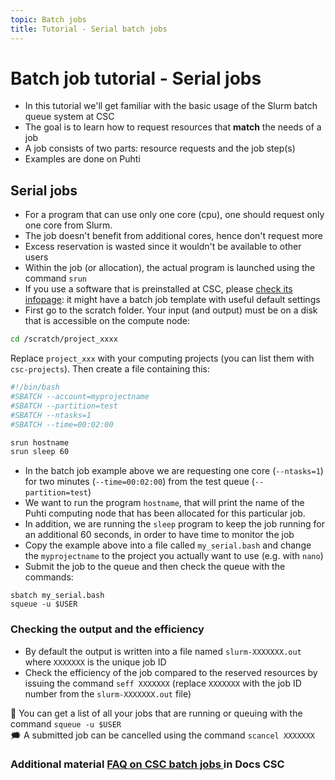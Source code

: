 ```yaml
---
topic: Batch jobs
title: Tutorial - Serial batch jobs
---
```


# Batch job tutorial - Serial jobs

- In this tutorial we'll get familiar with the basic usage of the Slurm batch queue system at CSC
- The goal is to learn how to request resources that **match** the needs of a job  
- A job consists of two parts: resource requests and the job step(s)
- Examples are done on Puhti 

## Serial jobs

- For a program that can use only one core (cpu), one should request only one core from Slurm. 
- The job doesn't benefit from additional cores, hence don't request more 
- Excess reservation is wasted since it wouldn't be available to other users
- Within the job (or allocation), the actual program is launched using the command `srun` 
- If you use a software that is preinstalled at CSC, please [check its infopage](https://docs.csc.fi/apps/): it might have a batch job template with useful default settings
- First go to the scratch folder. Your input (and output) must be on a disk that is accessible on the compute node:

```bash
cd /scratch/project_xxxx
```
Replace `project_xxx` with your computing projects (you can list them with `csc-projects`). Then create a file containing this: 

```bash
#!/bin/bash
#SBATCH --account=myprojectname
#SBATCH --partition=test
#SBATCH --ntasks=1
#SBATCH --time=00:02:00

srun hostname
srun sleep 60
```

- In the batch job example above we are requesting one core (`--ntasks=1`) for two minutes (`--time=00:02:00`) from the test queue (`--partition=test`)
- We want to run the program `hostname`, that will print the name of the Puhti computing node that has been allocated for this particular job.
- In addition, we are running the `sleep` program to keep the job running for an additional 60 seconds, in order to have time to monitor the job
- Copy the example above into a file called `my_serial.bash` and change the `myprojectname` to the project you actually want to use (e.g. with `nano`)
- Submit the job to the queue and then check the queue with the commands:
```
sbatch my_serial.bash
squeue -u $USER
``` 

### Checking the output and the efficiency
- By default the output is written into a file named `slurm-XXXXXXX.out` where `XXXXXXX` is the unique job ID
- Check the efficiency of the job compared to the reserved resources by issuing the command `seff XXXXXXX` (replace `XXXXXXX` with the job ID number from the `slurm-XXXXXXX.out` file) 

💭 You can get a list of all your jobs that are running or queuing with the command `squeue -u $USER`  
🗯 A submitted job can be cancelled using the command `scancel XXXXXXX` 

### Additional material [FAQ on CSC batch jobs ](https://docs.csc.fi/support/faq/#batch-jobs) in Docs CSC